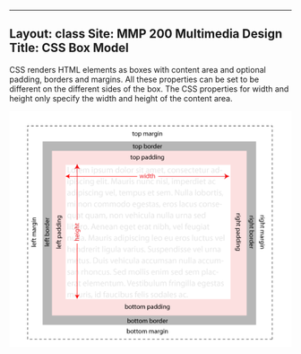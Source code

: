---
Layout: class
Site: MMP 200 Multimedia Design
Title: CSS Box Model
----

CSS renders HTML elements as boxes with content area and optional padding, borders and margins. All these properties can be set to be different on the different sides of the box. The CSS properties for width and height only specify the width and height of the content area.

![CSS box model diagram](box-model.gif)
